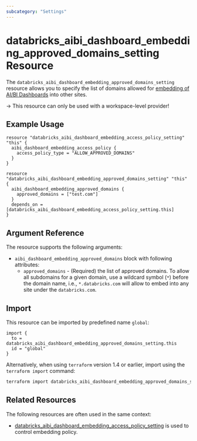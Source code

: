 ```yaml
---
subcategory: "Settings"
---
```


# databricks_aibi_dashboard_embedding_approved_domains_setting Resource

The `databricks_aibi_dashboard_embedding_approved_domains_setting` resource allows you to specify the list of domains allowed for  [embedding of AI/BI Dashboards](https://learn.microsoft.com/en-us/azure/databricks/dashboards/admin/#manage-dashboard-embedding) into other sites.

-> This resource can only be used with a workspace-level provider!

## Example Usage

```hcl
resource "databricks_aibi_dashboard_embedding_access_policy_setting" "this" {
  aibi_dashboard_embedding_access_policy {
    access_policy_type = "ALLOW_APPROVED_DOMAINS"
  }
}

resource "databricks_aibi_dashboard_embedding_approved_domains_setting" "this" {
  aibi_dashboard_embedding_approved_domains {
    approved_domains = ["test.com"]
  }
  depends_on = [databricks_aibi_dashboard_embedding_access_policy_setting.this]
}
```

## Argument Reference

The resource supports the following arguments:

- `aibi_dashboard_embedding_approved_domains` block with following attributes:
  - `approved_domains` - (Required) the list of approved domains. To allow all subdomains for a given domain, use a wildcard symbol (`*`) before the domain name, i.e., `*.databricks.com` will allow to embed into any site under the `databricks.com`.

## Import

This resource can be imported by predefined name `global`:

```hcl
import {
  to = databricks_aibi_dashboard_embedding_approved_domains_setting.this
  id = "global"
}
```

Alternatively, when using `terraform` version 1.4 or earlier, import using the `terraform import` command:

```bash
terraform import databricks_aibi_dashboard_embedding_approved_domains_setting.this global
```

## Related Resources

The following resources are often used in the same context:

- [databricks_aibi_dashboard_embedding_access_policy_setting](databricks_aibi_dashboard_embedding_access_policy_setting.md) is used to control embedding policy.
